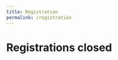 ```yaml
---
title: Registration
permalink: /registration
---
```



# Registrations closed

<!---
Fee details: 
- Rs. 6000 (till 30th January 2023)

After payment **fill the registration details** [here](https://forms.gle/CobhE1YCwHKRuncH7){:target="_blank"} we will contact you after your registration is confirmed.

Please also **send a snapshot of the reciept** to [mamcanaesthesiaupdate@gmail.com](mailto:mamcanaesthesiaupdate@gmail.com) after payment

| UPI | Bank transfer |
| :---: | :---: |
|![UPI](/assets/banking/UPI_Transfer.jpeg){:width="384px"} | **Bank**: Canara Bank <br> **Account Number**: 90682010134614 <br> **Account Name**: MAMC ANAESTHESIA UPDATE <br> **IFSC Code**: CNRB0019068   | 
-->

<!-- 
### Pay using UPI: 
  ![UPI](/assets/banking/UPI_Transfer.jpeg)


### Pay using bank transfer:
- Bank           - Canara Bank
- Account Number - 90682010134614
- Account Name   - MAMC ANAESTHESIA UPDATE
- IFSC Code      - CNRB0019068 -->
